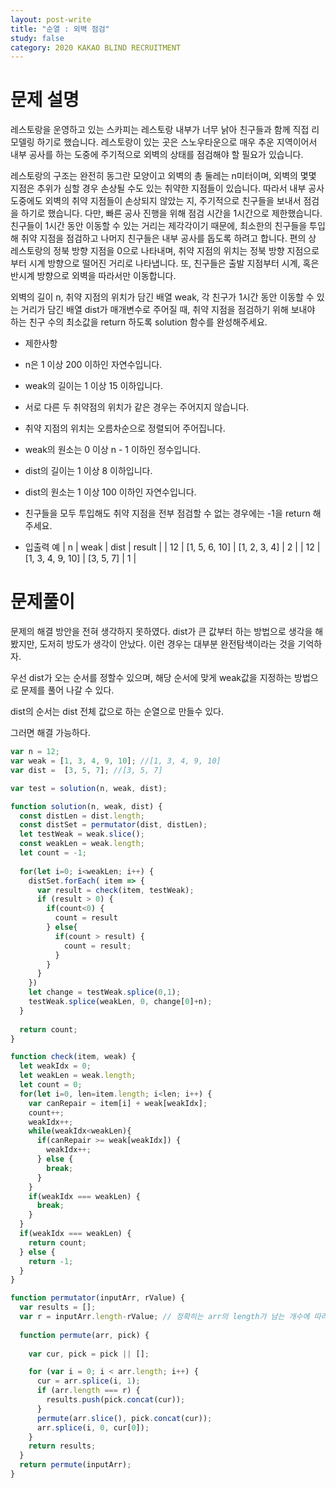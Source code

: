 ```yaml
---
layout: post-write
title: "순열 : 외벽 점검"
study: false
category: 2020 KAKAO BLIND RECRUITMENT
---
```



# 문제 설명

 레스토랑을 운영하고 있는 스카피는 레스토랑 내부가 너무 낡아 친구들과 함께 직접 리모델링 하기로 했습니다. 레스토랑이 있는 곳은 스노우타운으로 매우 추운 지역이어서 내부 공사를 하는 도중에 주기적으로 외벽의 상태를 점검해야 할 필요가 있습니다.

 레스토랑의 구조는 완전히 동그란 모양이고 외벽의 총 둘레는 n미터이며, 외벽의 몇몇 지점은 추위가 심할 경우 손상될 수도 있는 취약한 지점들이 있습니다. 따라서 내부 공사 도중에도 외벽의 취약 지점들이 손상되지 않았는 지, 주기적으로 친구들을 보내서 점검을 하기로 했습니다. 다만, 빠른 공사 진행을 위해 점검 시간을 1시간으로 제한했습니다. 친구들이 1시간 동안 이동할 수 있는 거리는 제각각이기 때문에, 최소한의 친구들을 투입해 취약 지점을 점검하고 나머지 친구들은 내부 공사를 돕도록 하려고 합니다. 편의 상 레스토랑의 정북 방향 지점을 0으로 나타내며, 취약 지점의 위치는 정북 방향 지점으로부터 시계 방향으로 떨어진 거리로 나타냅니다. 또, 친구들은 출발 지점부터 시계, 혹은 반시계 방향으로 외벽을 따라서만 이동합니다.

 외벽의 길이 n, 취약 지점의 위치가 담긴 배열 weak, 각 친구가 1시간 동안 이동할 수 있는 거리가 담긴 배열 dist가 매개변수로 주어질 때, 취약 지점을 점검하기 위해 보내야 하는 친구 수의 최소값을 return 하도록 solution 함수를 완성해주세요.

 - 제한사항
  - n은 1 이상 200 이하인 자연수입니다.
  - weak의 길이는 1 이상 15 이하입니다.
  - 서로 다른 두 취약점의 위치가 같은 경우는 주어지지 않습니다.
  - 취약 지점의 위치는 오름차순으로 정렬되어 주어집니다.
  - weak의 원소는 0 이상 n - 1 이하인 정수입니다.
  - dist의 길이는 1 이상 8 이하입니다.
  - dist의 원소는 1 이상 100 이하인 자연수입니다.
  - 친구들을 모두 투입해도 취약 지점을 전부 점검할 수 없는 경우에는 -1을 return 해주세요.

 - 입출력 예
 | n | weak | dist | result |
 | 12 | [1, 5, 6, 10] | [1, 2, 3, 4] | 2 |
 | 12 | [1, 3, 4, 9, 10] | [3, 5, 7] | 1 |

 
# 문제풀이
  
  문제의 해결 방안을 전혀 생각하지 못하였다. 
  dist가 큰 값부터 하는 방법으로 생각을 해봤지만, 도저히 방도가 생각이 안났다.
  이런 경우는 대부분 완전탐색이라는 것을 기억하자.

  우선 dist가 오는 순서를 정할수 있으며, 해당 순서에 맞게 weak값을 지정하는 방법으로 문제를 풀어 나갈 수 있다.

  dist의 순서는 dist 전체 값으로 하는 순열으로 만들수 있다.

  그러면 해결 가능하다.


```javascript
var n = 12;
var weak = [1, 3, 4, 9, 10]; //[1, 3, 4, 9, 10]
var dist = 	[3, 5, 7]; //[3, 5, 7]

var test = solution(n, weak, dist);

function solution(n, weak, dist) {
  const distLen = dist.length;
  const distSet = permutator(dist, distLen);
  let testWeak = weak.slice();
  const weakLen = weak.length;
  let count = -1;
  
  for(let i=0; i<weakLen; i++) {
    distSet.forEach( item => {
      var result = check(item, testWeak);
      if (result > 0) {
        if(count<0) {
          count = result
        } else{
          if(count > result) {
            count = result;
          }
        }
      }
    })
    let change = testWeak.splice(0,1);
    testWeak.splice(weakLen, 0, change[0]+n);
  }
  
  return count;
}

function check(item, weak) {
  let weakIdx = 0;
  let weakLen = weak.length;
  let count = 0;
  for(let i=0, len=item.length; i<len; i++) {
    var canRepair = item[i] + weak[weakIdx];
    count++;
    weakIdx++;
    while(weakIdx<weakLen){
      if(canRepair >= weak[weakIdx]) {
        weakIdx++;
      } else {
        break;
      }
    }
    if(weakIdx === weakLen) {
      break;
    }
  } 
  if(weakIdx === weakLen) {
    return count;
  } else {
    return -1;
  }
}

function permutator(inputArr, rValue) {
  var results = [];
  var r = inputArr.length-rValue; // 정확히는 arr의 length가 남는 개수에 따라 result값에 push를 한다. 즉 1개를 썼으면 3개가 남았으니까 1개 result.
  
  function permute(arr, pick) {
  
    var cur, pick = pick || [];

    for (var i = 0; i < arr.length; i++) {
      cur = arr.splice(i, 1);
      if (arr.length === r) {
        results.push(pick.concat(cur));
      }
      permute(arr.slice(), pick.concat(cur));
      arr.splice(i, 0, cur[0]);
    }
    return results;
  }
  return permute(inputArr);
}
```

